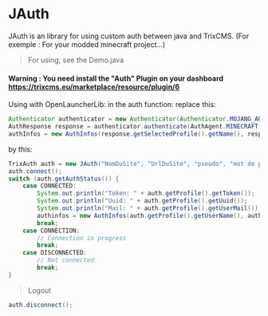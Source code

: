 # JAuth
JAuth is an library for using custom auth between java and TrixCMS. (For exemple : For your modded minecraft project...)

> For using, see the Demo.java

#### Warning : You need install the "Auth" Plugin on your dashboard https://trixcms.eu/marketplace/resource/plugin/6

Using with OpenLauncherLib:
in the auth function:
replace this:

```java
Authenticator authenticator = new Authenticator(Authenticator.MOJANG_AUTH_URL, AuthPoints.NORMAL_AUTH_POINTS);
AuthResponse response = authenticator.authenticate(AuthAgent.MINECRAFT, username, password, "");
authInfos = new AuthInfos(response.getSelectedProfile().getName(), response.getAccessToken(), response.getSelectedProfile().getId());
```

by this:

```java
TrixAuth auth = new JAuth("NomDuSite", "UrlDuSite", "pseudo", "mot de passe");
auth.connect();
switch (auth.getAuthStatus()) {
    case CONNECTED:
        System.out.println("Token: " + auth.getProfile().getToken());
        System.out.println("Uuid: " + auth.getProfile().getUuid());
        System.out.println("Mail: " + auth.getProfile().getUserMail());
		authinfos = new AuthInfos(auth.getProfile().getUserName(), auth.getProfile().getToken(), auth.getProfile().getUuid());
        break;
    case CONNECTION:
        // Connection in progress
        break;
    case DISCONNECTED:
        // Not connected
        break;
}
```

> Logout

```java
auth.disconnect();
```
